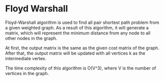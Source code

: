 

# Floyd Warshall

Floyd-Warshall algorithm is used to find all pair shortest path problem from a given weighted graph. As a result of this algorithm, it will generate a matrix, which will represent the minimum distance from any node to all other nodes in the graph.



At first, the output matrix is the same as the given cost matrix of the graph. After that, the output matrix will be updated with all vertices k as the intermediate vertex.

The time complexity of this algorithm is O(V^3), where V is the number of vertices in the graph.
